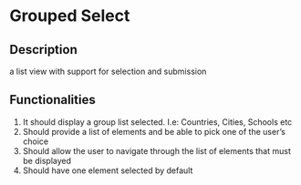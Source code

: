 # Grouped Select

## Description

a list view with support for selection and submission

## Functionalities


1.	It should display a group list selected. I.e: Countries, Cities, Schools etc
2.	Should provide a list of elements and be able to pick one of the user’s choice 
3.	Should allow the user to navigate through the list of elements that must be displayed
4.	Should have one element selected by default